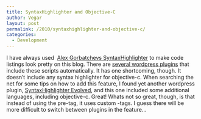 ```yaml
---
title: SyntaxHighlighter and Objective-C
author: Vegar
layout: post
permalink: /2010/syntaxhighlighter-and-objective-c/
categories:
  - Development
---
```

<p>I have always used  <a href="http://alexgorbatchev.com/SyntaxHighlighter/">Alex Gorbatchevs SyntaxHighlighter</a> to make code listings look pretty on this blog. There are <a href="http://wordpress.org/extend/plugins/search.php?q=syntaxhighlighter">several wordpress plugins</a> that include these scripts automatically. It has one shortcoming, though. It doesn&#8217;t include any syntax highlighter for objective-c. When searching the net for some tips on how to add this feature, I found yet another wordpress plugin, <a href="http://wordpress.org/extend/plugins/syntaxhighlighter/">SyntaxHighlighter Evolved</a>, and this one included some additional languages, including objective-c. Great! Whats not so great, though, is that instead of using the pre-tag, it uses custom -tags. I guess there will be more difficult to switch between plugins in the feature…</p>